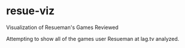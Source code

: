 resue-viz
=========

Visualization of Resueman's Games Reviewed

Attempting to show all of the games user Resueman at lag.tv analyzed.